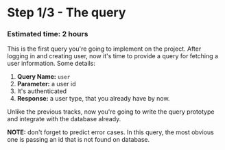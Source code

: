 # Step 1/3 - The query
### Estimated time: 2 hours

This is the first query you're going to implement on the project. After logging in and creating user, now it's time to provide a query for fetching a user information. Some details:

1. **Query Name:** `user`
1. **Parameter:** a user id
1. It's authenticated
1. **Response:** a user type, that you already have by now.

Unlike the previous tracks, now you're going to write the query prototype and integrate with the database already.

**NOTE:** don't forget to predict error cases. In this query, the most obvious one is passing an id that is not found on database.
